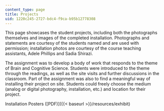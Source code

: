 ```yaml
---
content_type: page
title: Projects
uid: 1220c245-2727-bdc4-f9ca-b95b12778308
---
```


This page showcases the student projects, including both the photographs themselves and images of the completed installation. Photographs and statements are courtesy of the students named and are used with permission; installation photos are courtesy of the course teaching assistants, Adele Phillips and Sadia Shirazi.

The assignment was to develop a body of work that responds to the theme of Brain and Cognitive Science. Students were introduced to the theme through the readings, as well as the site visits and further discussions in the classroom. Part of the assignment was also to find a meaningful way of installing their project on site. Students could freely choose the medium (analog or digital photography, installation, etc.) and location for their project.

Installation Posters ([PDF)]({{< baseurl >}}/resources/exhibit)